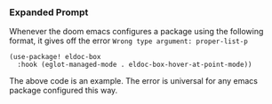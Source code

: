 ### **Expanded Prompt**

Whenever the doom emacs configures a package using the following format, it gives off the error `Wrong type argument: proper-list-p`

```
(use-package! eldoc-box
  :hook (eglot-managed-mode . eldoc-box-hover-at-point-mode))
```

The above code is an example. The error is universal for any emacs package configured this way.
